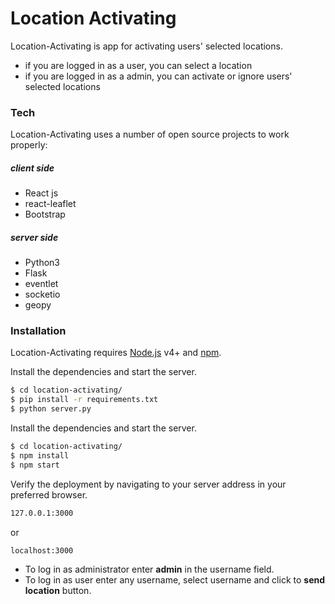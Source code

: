 # Location Activating

Location-Activating is app for activating users' selected locations.

  - if you are logged in as a user, you can select a location
  - if you are logged in as a admin, you can activate or ignore users' selected locations


### Tech

Location-Activating uses a number of open source projects to work properly:
##### client side
* React js
* react-leaflet
* Bootstrap
#####   server side
* Python3
* Flask
* eventlet
* socketio
* geopy

### Installation

Location-Activating requires [Node.js](https://nodejs.org/) v4+ and [npm](https://www.npmjs.com/).

Install the dependencies and start the server.
```sh
$ cd location-activating/
$ pip install -r requirements.txt
$ python server.py
```
Install the dependencies and start the server.
```sh
$ cd location-activating/
$ npm install
$ npm start
```
Verify the deployment by navigating to your server address in your preferred browser.

```sh
127.0.0.1:3000
```
or
```sh
localhost:3000
```
* To log in as administrator enter **admin** in the username field.
* To log in as user enter any username, select username and click to **send location** button.
